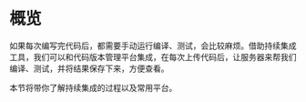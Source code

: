 # 概览

如果每次编写完代码后，都需要手动运行编译、测试，会比较麻烦。借助持续集成工具，我们可以和代码版本管理平台集成，在每次上传代码后，让服务器来帮我们编译、测试，并将结果保存下来，方便查看。

本节将带你了解持续集成的过程以及常用平台。